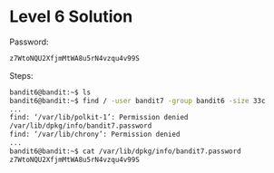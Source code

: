 # Level 6 Solution

Password:

```txt
z7WtoNQU2XfjmMtWA8u5rN4vzqu4v99S
```

Steps:

```bash
bandit6@bandit:~$ ls
bandit6@bandit:~$ find / -user bandit7 -group bandit6 -size 33c
...
find: ‘/var/lib/polkit-1’: Permission denied
/var/lib/dpkg/info/bandit7.password
find: ‘/var/lib/chrony’: Permission denied
...
bandit6@bandit:~$ cat /var/lib/dpkg/info/bandit7.password
z7WtoNQU2XfjmMtWA8u5rN4vzqu4v99S
```
